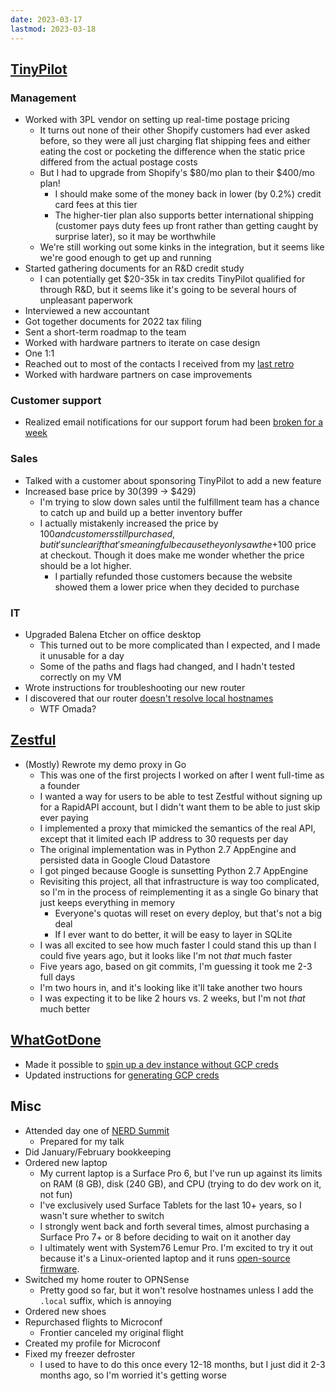 ```yaml
---
date: 2023-03-17
lastmod: 2023-03-18
---
```


## [TinyPilot](https://tinypilotkvm.com)

### Management

- Worked with 3PL vendor on setting up real-time postage pricing
  - It turns out none of their other Shopify customers had ever asked before, so they were all just charging flat shipping fees and either eating the cost or pocketing the difference when the static price differed from the actual postage costs
  - But I had to upgrade from Shopify's $80/mo plan to their $400/mo plan!
    - I should make some of the money back in lower (by 0.2%) credit card fees at this tier
    - The higher-tier plan also supports better international shipping (customer pays duty fees up front rather than getting caught by surprise later), so it may be worthwhile
  - We're still working out some kinks in the integration, but it seems like we're good enough to get up and running
- Started gathering documents for an R&D credit study
  - I can potentially get $20-35k in tax credits TinyPilot qualified for through R&D, but it seems like it's going to be several hours of unpleasant paperwork
- Interviewed a new accountant
- Got together documents for 2022 tax filing
- Sent a short-term roadmap to the team
- Worked with hardware partners to iterate on case design
- One 1:1
- Reached out to most of the contacts I received from my [last retro](https://mtlynch.io/retrospectives/2023/03/#requests-for-help)
- Worked with hardware partners on case improvements

### Customer support

- Realized email notifications for our support forum had been [broken for a week](https://forum.talkyard.io/-750/delayed-notification-emails)

### Sales

- Talked with a customer about sponsoring TinyPilot to add a new feature
- Increased base price by $30 ($399 -> $429)
  - I'm trying to slow down sales until the fulfillment team has a chance to catch up and build up a better inventory buffer
  - I actually mistakenly increased the price by $100 and customers still purchased, but it's unclear if that's meaningful because they only saw the +$100 price at checkout. Though it does make me wonder whether the price should be a lot higher.
    - I partially refunded those customers because the website showed them a lower price when they decided to purchase

### IT

- Upgraded Balena Etcher on office desktop
  - This turned out to be more complicated than I expected, and I made it unusable for a day
  - Some of the paths and flags had changed, and I hadn't tested correctly on my VM
- Wrote instructions for troubleshooting our new router
- I discovered that our router [doesn't resolve local hostnames](https://community.tp-link.com/en/business/forum/topic/579186)
  - WTF Omada?

## [Zestful](https://zestfuldata.com)

- (Mostly) Rewrote my demo proxy in Go
  - This was one of the first projects I worked on after I went full-time as a founder
  - I wanted a way for users to be able to test Zestful without signing up for a RapidAPI account, but I didn't want them to be able to just skip ever paying
  - I implemented a proxy that mimicked the semantics of the real API, except that it limited each IP address to 30 requests per day
  - The original implementation was in Python 2.7 AppEngine and persisted data in Google Cloud Datastore
  - I got pinged because Google is sunsetting Python 2.7 AppEngine
  - Revisiting this project, all that infrastructure is way too complicated, so I'm in the process of reimplementing it as a single Go binary that just keeps everything in memory
    - Everyone's quotas will reset on every deploy, but that's not a big deal
    - If I ever want to do better, it will be easy to layer in SQLite
  - I was all excited to see how much faster I could stand this up than I could five years ago, but it looks like I'm not _that_ much faster
  - Five years ago, based on git commits, I'm guessing it took me 2-3 full days
  - I'm two hours in, and it's looking like it'll take another two hours
  - I was expecting it to be like 2 hours vs. 2 weeks, but I'm not _that_ much better

## [WhatGotDone](https://whatgotdone.com)

- Made it possible to [spin up a dev instance without GCP creds](https://github.com/mtlynch/whatgotdone/pull/863)
- Updated instructions for [generating GCP creds](https://github.com/mtlynch/whatgotdone/pull/864)

## Misc

- Attended day one of [NERD Summit](https://nerdsummit.org/)
  - Prepared for my talk
- Did January/February bookkeeping
- Ordered new laptop
  - My current laptop is a Surface Pro 6, but I've run up against its limits on RAM (8 GB), disk (240 GB), and CPU (trying to do dev work on it, not fun)
  - I've exclusively used Surface Tablets for the last 10+ years, so I wasn't sure whether to switch
  - I strongly went back and forth several times, almost purchasing a Surface Pro 7+ or 8 before deciding to wait on it another day
  - I ultimately went with System76 Lemur Pro. I'm excited to try it out because it's a Linux-oriented laptop and it runs [open-source firmware](https://www.coreboot.org/).
- Switched my home router to OPNSense
  - Pretty good so far, but it won't resolve hostnames unless I add the `.local` suffix, which is annoying
- Ordered new shoes
- Repurchased flights to Microconf
  - Frontier canceled my original flight
- Created my profile for Microconf
- Fixed my freezer defroster
  - I used to have to do this once every 12-18 months, but I just did it 2-3 months ago, so I'm worried it's getting worse
